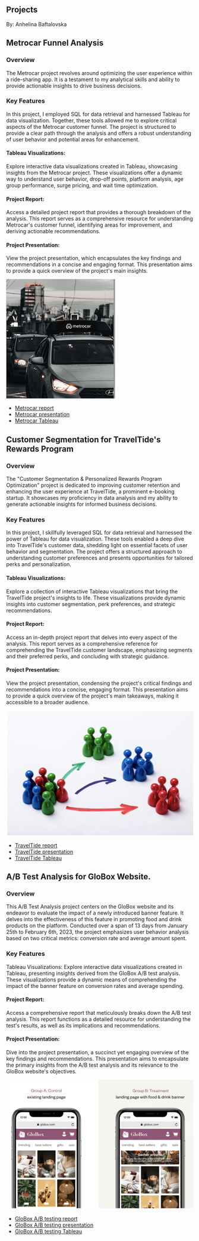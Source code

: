 ## Projects
By: Anhelina Baftalovska

## Metrocar Funnel Analysis
### Overview
The Metrocar project revolves around optimizing the user experience within a ride-sharing app. It is a testament to my analytical skills and ability to provide actionable insights to drive business decisions.
### Key Features
In this project, I employed SQL for data retrieval and harnessed Tableau for data visualization. Together, these tools allowed me to explore critical aspects of the Metrocar customer funnel. The project is structured to provide a clear path through the analysis and offers a robust understanding of user behavior and potential areas for enhancement.
#### Tableau Visualizations:
Explore interactive data visualizations created in Tableau, showcasing insights from the Metrocar project. These visualizations offer a dynamic way to understand user behavior, drop-off points, platform analysis, age group performance, surge pricing, and wait time optimization.
#### Project Report:
Access a detailed project report that provides a thorough breakdown of the analysis. This report serves as a comprehensive resource for understanding Metrocar's customer funnel, identifying areas for improvement, and deriving actionable recommendations.
#### Project Presentation: 
View the project presentation, which encapsulates the key findings and recommendations in a concise and engaging format. This presentation aims to provide a quick overview of the project's main insights.

<img src="images/metrocar.png?raw=true"/>

- [Metrocar report](https://Angelinabaf.github.io/pdf/Metrocar_report.pdf)
- [Metrocar presentation](https://Angelinabaf.github.io/pdf/Metrocar_presentation.pdf)
- [Metrocar Tableau](https://public.tableau.com/views/Metrocar-funnel_analysis/Story1?:language=en-US&:display_count=n&:origin=viz_share_link)


## Customer Segmentation for TravelTide's Rewards Program
### Overview
The "Customer Segmentation & Personalized Rewards Program Optimization" project is dedicated to improving customer retention and enhancing the user experience at TravelTide, a prominent e-booking startup. It showcases my proficiency in data analysis and my ability to generate actionable insights for informed business decisions.
### Key Features
In this project, I skillfully leveraged SQL for data retrieval and harnessed the power of Tableau for data visualization. These tools enabled a deep dive into TravelTide's customer data, shedding light on essential facets of user behavior and segmentation. The project offers a structured approach to understanding customer preferences and presents opportunities for tailored perks and personalization.
#### Tableau Visualizations:
Explore a collection of interactive Tableau visualizations that bring the TravelTide project's insights to life. These visualizations provide dynamic insights into customer segmentation, perk preferences, and strategic recommendations.
#### Project Report:
Access an in-depth project report that delves into every aspect of the analysis. This report serves as a comprehensive reference for comprehending the TravelTide customer landscape, emphasizing segments and their preferred perks, and concluding with strategic guidance.
#### Project Presentation:
View the project presentation, condensing the project's critical findings and recommendations into a concise, engaging format. This presentation aims to provide a quick overview of the project's main takeaways, making it accessible to a broader audience.

<img src="images/Customer segmentation.png?raw=true"/> 

- [TravelTide report](https://Angelinabaf.github.io/pdf/Report_Travel_Tide.pdf)
- [TravelTide presentation](https://Angelinabaf.github.io/pdf/Presentation_Travel_Tide.pdf)
- [TravelTide Tableau](https://public.tableau.com/views/TravelTide_16945881963670/TravelTide?:language=en-US&:display_count=n&:origin=viz_share_link)


## A/B Test Analysis for GloBox Website.
### Overview
This A/B Test Analysis project centers on the GloBox website and its endeavor to evaluate the impact of a newly introduced banner feature. It delves into the effectiveness of this feature in promoting food and drink products on the platform. Conducted over a span of 13 days from January 25th to February 6th, 2023, the project emphasizes user behavior analysis based on two critical metrics: conversion rate and average amount spent.
### Key Features
Tableau Visualizations: Explore interactive data visualizations created in Tableau, presenting insights derived from the GloBox A/B test analysis. These visualizations provide a dynamic means of comprehending the impact of the banner feature on conversion rates and average spending.
#### Project Report:
Access a comprehensive report that meticulously breaks down the A/B test analysis. This report functions as a detailed resource for understanding the test's results, as well as its implications and recommendations.
#### Project Presentation: 
Dive into the project presentation, a succinct yet engaging overview of the key findings and recommendations. This presentation aims to encapsulate the primary insights from the A/B test analysis and its relevance to the GloBox website's objectives.

<img src="images/GloBox_Project_logo.png?raw=true"/>


- [GloBox A/B testing report](https://Angelinabaf.github.io/pdf/GloBox_A_Btesting_Report.pdf)
- [GloBox A/B testing presentation](https://Angelinabaf.github.io/pdf/A_B_Testing_presentation.pdf)
- [GloBox A/B testing Tableau](https://public.tableau.com/views/GloBoxABtest_16886252039130/GloBoxABtest?:language=en-US&:display_count=n&:origin=viz_share_link)

